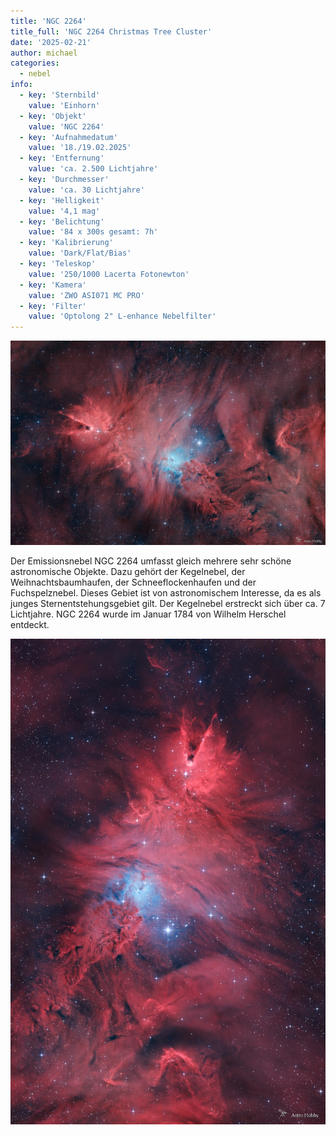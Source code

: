 ```yaml
---
title: 'NGC 2264'
title_full: 'NGC 2264 Christmas Tree Cluster'
date: '2025-02-21'
author: michael
categories:
  - nebel
info:
  - key: 'Sternbild'
    value: 'Einhorn'
  - key: 'Objekt'
    value: 'NGC 2264'
  - key: 'Aufnahmedatum'
    value: '18./19.02.2025'
  - key: 'Entfernung'
    value: 'ca. 2.500 Lichtjahre'
  - key: 'Durchmesser'
    value: 'ca. 30 Lichtjahre'
  - key: 'Helligkeit'
    value: '4,1 mag'
  - key: 'Belichtung'
    value: '84 x 300s gesamt: 7h'
  - key: 'Kalibrierung'
    value: 'Dark/Flat/Bias'
  - key: 'Teleskop'
    value: '250/1000 Lacerta Fotonewton'
  - key: 'Kamera'
    value: 'ZWO ASI071 MC PRO'
  - key: 'Filter'
    value: 'Optolong 2" L-enhance Nebelfilter'
---
```


![NGC-2264](header.jpg 'NGC-2264')

Der Emissionsnebel NGC 2264 umfasst gleich mehrere sehr schöne astronomische Objekte. Dazu gehört der Kegelnebel, der Weihnachtsbaumhaufen, der Schneeflockenhaufen und der Fuchspelznebel.
Dieses Gebiet ist von astronomischem Interesse, da es als junges Sternentstehungsgebiet gilt.
Der Kegelnebel erstreckt sich über ca. 7 Lichtjahre. NGC 2264 wurde im Januar 1784 von Wilhelm Herschel entdeckt.

![NGC-2264](NGC-2264.jpg 'NGC-2264')
